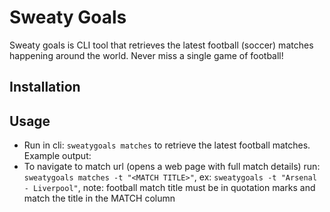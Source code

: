 # Sweaty Goals

Sweaty goals is CLI tool that retrieves the latest football (soccer) matches happening around the world. Never miss a 
single game of football!

## Installation

## Usage
- Run in cli: `sweatygoals matches` to retrieve the latest football matches. Example output:
- To navigate to match url (opens a web page with full match details) run: `sweatygoals matches -t "<MATCH TITLE>"`, ex: 
`sweatygoals -t "Arsenal - Liverpool"`, note: football match title must be in quotation marks and match the 
title in the MATCH column
 